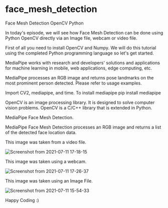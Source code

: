 # face_mesh_detection
Face Mesh Detection OpenCV Python




In today's episode, we will see how Face Mesh Detection can be done using Python OpenCV directly via an Image file, webcam or video file.


First of all you need to install OpenCV and Numpy. We will do this tutorial using the completed Python programming language so let's get started.

MediaPipe works with research and developers' solutions and applications for machine learning in mobile, web applications, edge computing, etc.

MediaPipe  processes an RGB image and returns pose landmarks on the most prominent person detected.  Please refer to usage examples.

Import CV2, mediapipe, and time.
To install mediapipe 
        pip install mediapipe

OpenCV is an image processing library. It is designed to solve computer vision problems. OpenCV is a C/C++ library that is extended in Python.

 MediaPipe Face Mesh Detection.

  MediaPipe Face Mesh Detection processes an RGB image and returns a list of the
  detected face location data.


This image was taken from a video file.

![Screenshot from 2021-07-11 17-18-15](https://user-images.githubusercontent.com/64675035/125196403-a579a680-e27b-11eb-9fc0-0e26fce22ec9.png)



This image was taken using a webcam.


![Screenshot from 2021-07-11 17-26-37](https://user-images.githubusercontent.com/64675035/125196425-bcb89400-e27b-11eb-9f3a-329c71bba05f.png)

This image was taken using an Image File.

![Screenshot from 2021-07-11 15-54-33](https://user-images.githubusercontent.com/64675035/125196441-c8a45600-e27b-11eb-9fde-58303ebbaaad.png)


Happy Coding :)
